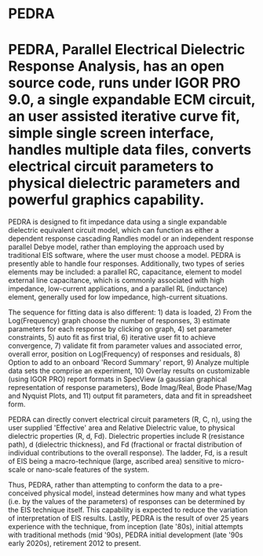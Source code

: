 # PEDRA
PEDRA, Parallel Electrical Dielectric Response Analysis, has an open source code, runs under IGOR PRO 9.0, a single expandable ECM circuit, an user assisted iterative curve fit, simple single screen interface, handles multiple data files, converts electrical circuit parameters to physical dielectric parameters and powerful graphics capability.
========================================================================================================================================================================================
PEDRA is designed to fit impedance data using a single expandable dielectric equivalent circuit model, which can function as either a dependent response cascading Randles model or an independent response parallel Debye model, rather than employing the approach used by traditional EIS software, where the user must choose a model.  PEDRA is presently able to handle four responses.  Additionally, two types of series elements may be included: a parallel RC, capacitance, element to model external line capacitance, which is commonly associated with high impedance, low-current applications, and a parallel RL (inductance) element, generally used for low impedance, high-current situations.

The sequence for fitting data is also different: 1) data is loaded, 2) From the Log(Frequency) graph choose the number of responses, 3) estimate parameters for each response by clicking on graph, 4) set parameter constraints, 5) auto fit as first trial, 6) iterative user fit to achieve convergence, 7) validate fit from parameter values and associated error, overall error, position on Log(Frequency) of responses and residuals, 8) Option to add to an onboard 'Record Summary' report, 9) Analyze multiple data sets the comprise an experiment, 10) Overlay results on customizable (using IGOR PRO) report formats in SpecView (a gaussian graphical representation of response parameters), Bode Imag/Real, Bode Phase/Mag and Nyquist Plots, and 11) output fit parameters, data and fit in spreadsheet form.

PEDRA can directly convert electrical circuit parameters (R, C, n), using the user supplied 'Effective' area and Relative Dielectric value, to physical dielectric properties (R, d, Fd). Dielectric properties include R (resistance path), d (dielectric thickness), and Fd (fractional or fractal distribution of individual contributions to the overall response).  The ladder, Fd, is a result of EIS being a macro-technique (large, ascribed area) sensitive to micro-scale or nano-scale features of the system.

Thus, PEDRA, rather than attempting to conform the data to a pre-conceived physical model, instead determines how many and what types (i.e. by the values of the parameters) of responses can be determined by the EIS technique itself. This capability is expected to reduce the variation of interpretation of EIS results. Lastly, PEDRA is the result of over 25 years experience with the technique, from inception (late '80s), initial attempts with traditional methods (mid '90s), PEDRA initial development (late '90s early 2020s), retirement 2012 to present.
